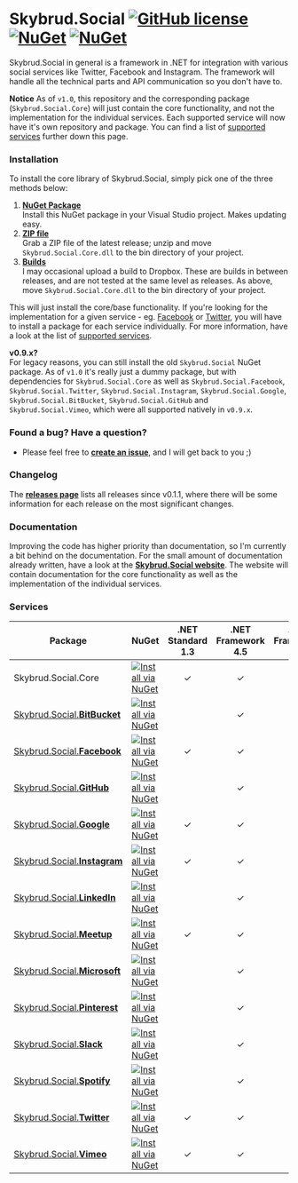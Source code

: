# Skybrud.Social [![GitHub license](https://img.shields.io/badge/license-MIT-blue.svg)](LICENSE.md) [![NuGet](https://img.shields.io/nuget/v/Skybrud.Social.svg)](https://www.nuget.org/packages/Skybrud.Social) [![NuGet](https://img.shields.io/nuget/dt/Skybrud.Social.svg)](https://www.nuget.org/packages/Skybrud.Social)

Skybrud.Social in general is a framework in .NET for integration with various social services like Twitter, Facebook and Instagram. The framework will handle all the technical parts and API communication so you don't have to.

**Notice** As of `v1.0`, this repository and the corresponding package (`Skybrud.Social.Core`) will just contain the core functionality, and not the implementation for the individual services. Each supported service will now have it's own repository and package. You can find a list of [supported services](#services) further down this page.





### Installation

To install the core library of Skybrud.Social, simply pick one of the three methods below:

1. [**NuGet Package**][NuGetPackage]  
   Install this NuGet package in your Visual Studio project. Makes updating easy.
2. [**ZIP file**][GitHubRelease]  
   Grab a ZIP file of the latest release; unzip and move `Skybrud.Social.Core.dll` to the bin directory of your project.
3. [**Builds**][DropboxFolder]  
   I may occasional upload a build to Dropbox. These are builds in between releases, and are not tested at the same level as releases. As above, move `Skybrud.Social.Core.dll` to the bin directory of your project.


This will just install the core/base functionality. If you're looking for the implementation for a given service - eg. [Facebook][RepoFacebook] or [Twitter][RepoTwitter], you will have to install a package for each service individually. For more information, have a look at the list of [supported services](#services).

**v0.9.x?**  
For legacy reasons, you can still install the old `Skybrud.Social` NuGet package. As of `v1.0` it's really just a dummy package, but with dependencies for `Skybrud.Social.Core` as well as `Skybrud.Social.Facebook`, `Skybrud.Social.Twitter`, `Skybrud.Social.Instagram`, `Skybrud.Social.Google`, `Skybrud.Social.BitBucket`, `Skybrud.Social.GitHub` and `Skybrud.Social.Vimeo`, which were all supported natively in `v0.9.x`.






### Found a bug? Have a question?

* Please feel free to [**create an issue**][Issues], and I will get back to you ;)





### Changelog

The [**releases page**](https://github.com/abjerner/Skybrud.Social/releases) lists all releases since v0.1.1, where there will be some information for each release on the most significant changes.





### Documentation

Improving the code has higher priority than documentation, so I'm currently a bit behind on the documentation. For the small amount of documentation already written, have a look at the [**Skybrud.Social website**][Website]. The website will contain documentation for the core functionality as well as the implementation of the individual services.





### Services

| Package                                       | NuGet                                                                                                                                        | .NET Standard 1.3 | .NET Framework 4.5 | .NET Framework 4.6 |
|-----------------------------------------------|----------------------------------------------------------------------------------------------------------------------------------------------|:-------------:|:------------------:|:------------------:|
| Skybrud.Social.Core                           | [![Install via NuGet](https://img.shields.io/nuget/v/Skybrud.Social.Core.svg)](https://www.nuget.org/packages/Skybrud.Social.Core)           | ✓ | ✓ | ✓ |
| [Skybrud.Social.**BitBucket**][RepoBitBucket] | [![Install via NuGet](https://img.shields.io/nuget/v/Skybrud.Social.BitBucket.svg)](https://www.nuget.org/packages/Skybrud.Social.BitBucket)      |   | ✓ |   |
| [Skybrud.Social.**Facebook**][RepoFacebook]   | [![Install via NuGet](https://img.shields.io/nuget/v/Skybrud.Social.Facebook.svg)](https://www.nuget.org/packages/Skybrud.Social.Facebook)       | ✓ | ✓ | ✓ |
| [Skybrud.Social.**GitHub**][RepoGitHub]       | [![Install via NuGet](https://img.shields.io/nuget/v/Skybrud.Social.GitHub.svg)](https://www.nuget.org/packages/Skybrud.Social.GitHub)         |   | ✓ |   |
| [Skybrud.Social.**Google**][RepoGoogle]       | [![Install via NuGet](https://img.shields.io/nuget/v/Skybrud.Social.Google.svg)](https://www.nuget.org/packages/Skybrud.Social.Google)         | ✓ | ✓ | ✓ |
| [Skybrud.Social.**Instagram**][RepoInstagram] | [![Install via NuGet](https://img.shields.io/nuget/v/Skybrud.Social.Instagram.svg)](https://www.nuget.org/packages/Skybrud.Social.Instagram)      | ✓ | ✓ | ✓ |
| [Skybrud.Social.**LinkedIn**][RepoLinkedIn]   | [![Install via NuGet](https://img.shields.io/nuget/v/Skybrud.Social.LinkedIn.svg)](https://www.nuget.org/packages/Skybrud.Social.LinkedIn)       |   | ✓ |   |
| [Skybrud.Social.**Meetup**][RepoMeetup] | [![Install via NuGet](https://img.shields.io/nuget/v/Skybrud.Social.Meetup.svg)](https://www.nuget.org/packages/Skybrud.Social.Meetup)      | ✓ | ✓ | ✓ |
| [Skybrud.Social.**Microsoft**][RepoMicrosoft] | [![Install via NuGet](https://img.shields.io/nuget/v/Skybrud.Social.Microsoft.svg)](https://www.nuget.org/packages/Skybrud.Social.Microsoft)      |   | ✓ |   |
| [Skybrud.Social.**Pinterest**][RepoPinterest] | [![Install via NuGet](https://img.shields.io/nuget/v/Skybrud.Social.Pinterest.svg)](https://www.nuget.org/packages/Skybrud.Social.Pinterest)      |   | ✓ |   |
| [Skybrud.Social.**Slack**][RepoSlack]         | [![Install via NuGet](https://img.shields.io/nuget/v/Skybrud.Social.Slack.svg)](https://www.nuget.org/packages/Skybrud.Slack.Slack)           |   | ✓ |   |
| [Skybrud.Social.**Spotify**][RepoSpotify]     | [![Install via NuGet](https://img.shields.io/nuget/v/Skybrud.Social.Spotify.svg)](https://www.nuget.org/packages/Skybrud.Social.Spotify)     |   | ✓ |   |
| [Skybrud.Social.**Twitter**][RepoTwitter]     | [![Install via NuGet](https://img.shields.io/nuget/v/Skybrud.Social.Twitter.svg)](https://www.nuget.org/packages/Skybrud.Social.Twitter)     | ✓ | ✓ | ✓ |
| [Skybrud.Social.**Vimeo**][RepoVimeo]         | [![Install via NuGet](https://img.shields.io/nuget/v/Skybrud.Social.Vimeo.svg)](https://www.nuget.org/packages/Skybrud.Social.Vimeo)         | ✓ | ✓ | ✓ |



[Website]: http://social.skybrud.dk/
[WebsiteBitBucket]: http://social.skybrud.dk/bitbucket/
[WebsiteFacebook]: http://social.skybrud.dk/facebook/
[WebsiteGitHub]: http://social.skybrud.dk/github/
[WebsiteGoogle]: http://social.skybrud.dk/google/
[WebsiteAnalytics]: http://social.skybrud.dk/google/analytics/
[WebsiteYouTube]: http://social.skybrud.dk/google/youtube/
[WebsiteInstagram]: http://social.skybrud.dk/instagram/
[WebsiteTwitter]: http://social.skybrud.dk/twitter/
[WebsiteVimeo]: http://social.skybrud.dk/vimeo/
[WebsiteLinkedIn]: http://social.skybrud.dk/linkedin/
[WebsiteMicrosoft]: http://social.skybrud.dk/microsoft/
[WebsitePinterest]: http://social.skybrud.dk/pinterest/
[WebsiteSlack]: http://social.skybrud.dk/slack/
[WebsiteSpotify]: http://social.skybrud.dk/spotify/






[RepoBitBucket]: https://github.com/abjerner/Skybrud.Social.BitBucket
[RepoFacebook]: https://github.com/abjerner/Skybrud.Social.Facebook
[RepoGitHub]: https://github.com/abjerner/Skybrud.Social.GitHub
[RepoGoogle]: https://github.com/abjerner/Skybrud.Social.Google
[RepoInstagram]: https://github.com/abjerner/Skybrud.Social.Instagram
[RepoLinkedIn]: https://github.com/abjerner/Skybrud.Social.LinkedIn
[RepoMeetup]: https://github.com/abjerner/Skybrud.Social.Meetup
[RepoMicrosoft]: https://github.com/abjerner/Skybrud.Social.Microsoft
[RepoPinterest]: https://github.com/abjerner/Skybrud.Social.Pinterest
[RepoSlack]: https://github.com/abjerner/Skybrud.Social.Slack
[RepoSpotify]: https://github.com/abjerner/Skybrud.Social.Spotify
[RepoTwitter]: https://github.com/abjerner/Skybrud.Social.Twitter
[RepoVimeo]: https://github.com/abjerner/Skybrud.Social.Vimeo


[NuGetCore]: https://www.nuget.org/packages/Skybrud.Social.Core
[NuGetBitBucket]: https://www.nuget.org/packages/Skybrud.Social.BitBucket
[NuGetFacebook]: https://www.nuget.org/packages/Skybrud.Social.Facebook
[NuGetGitHub]: https://www.nuget.org/packages/Skybrud.Social.GitHub
[NuGetGoogle]: https://www.nuget.org/packages/Skybrud.Social.Google
[NuGetInstagram]: https://www.nuget.org/packages/Skybrud.Social.Instagram
[NuGetLinkedIn]: https://www.nuget.org/packages/Skybrud.Social.LinkedIn
[NuGetMeetup]: https://www.nuget.org/packages/Skybrud.Social.Meetup
[NuGetMicrosoft]: https://www.nuget.org/packages/Skybrud.Social.Microsoft
[NuGetPinterest]: https://www.nuget.org/packages/Skybrud.Social.Pinterest
[NuGetSlack]: https://www.nuget.org/packages/Skybrud.Social.Slack
[NuGetTwitter]: https://www.nuget.org/packages/Skybrud.Social.Twitter
[NuGetVimeo]: https://www.nuget.org/packages/Skybrud.Social.Vimeo
[NuGetSpotify]: https://www.nuget.org/packages/Skybrud.Social.Spotify

[NuGetPackage]: https://www.nuget.org/packages/Skybrud.Social
[GitHubRelease]: https://github.com/abjerner/Skybrud.Social/releases/latest
[DropboxFolder]: https://www.dropbox.com/sh/ubak1qionvji8mf/AACq5X5b2Ic6MPPZznrzfsl2a?dl=0
[Changelog]: https://github.com/abjerner/Skybrud.Social/releases
[Issues]: https://github.com/abjerner/Skybrud.Social/issues
